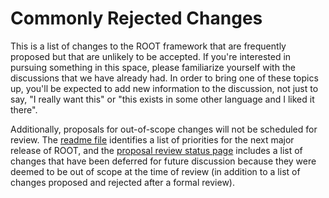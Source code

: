 # Commonly Rejected Changes 
 
This is a list of changes to the ROOT framework that are frequently proposed but that are unlikely to be accepted.  If you're interested in pursuing something in this space, please familiarize yourself with the discussions that we have already had.  In order to bring one of these topics up, you'll be expected to add new information to the discussion, not just to say, "I really want this" or "this exists in some other language and I liked it there".

Additionally, proposals for out-of-scope changes will not be scheduled for review. The [readme file](README.md) identifies a list of priorities for the next major release of ROOT, and the [proposal review status page](https://root-project.github.io/root-evolution/) includes a list of changes that have been deferred for future discussion because they were deemed to be out of scope at the time of review (in addition to a list of changes proposed and rejected after a formal review).

